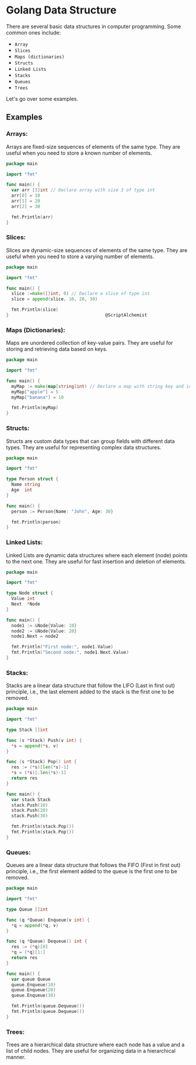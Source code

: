 # Golang Data Structure

There are several basic data structures in computer programming. Some
common ones include:

* `Array`
* `Slices`
* `Maps (dictionaries)`
* `Structs`
* `Linked Lists`
* `Stacks`
* `Queues`
* `Trees`

Let's go over some examples.

## Examples

### Arrays:

Arrays are fixed-size sequences of elements of the same type. They are
useful when you need to store a known number of elements.

```go
package main

import "fmt"

func main() {
  var arr [3]int // Declare array with size 3 of type int
  arr[0] = 10
  arr[1] = 20
  arr[2] = 30

  fmt.Println(arr)
}
```

### Slices:

Slices are dynamic-size sequences of elements of the same type. They are
useful when you need to store a varying number of elements.

```go
package main

import "fmt"

func main() {
  slice :=make([]int, 0) // Declare a slice of type int
  slice = append(slice, 10, 20, 30)

  fmt.Println(slice)
}                                     @ScriptAlchemist
```

### Maps (Dictionaries):

Maps are unordered collection of key-value pairs. They are useful for
storing and retrieving data based on keys.

```go
package main

import "fmt"

func main() {
  myMap := make(map[string]int) // Declare a map with string key and int value
  myMap["apple"] = 5
  myMap["banana"] = 10

  fmt.Println(myMap)
}
```

### Structs:

Structs are custom data types that can group fields with different data
types. They are useful for representing complex data structures.

```go
package main

import "fmt"

type Person struct {
  Name string
  Age  int
}

func main() {
  person := Person{Name: "John", Age: 30}

  fmt.Println(person)
}
```

### Linked Lists:

Linked Lists are dynamic data structures where each element (node)
points to the next one. They are useful for fast insertion and deletion
of elements.

```go
package main

import "fmt"

type Node struct {
  Value int
  Next  *Node
}

func main() {
  node1 := &Node{Value: 10}
  node2 := &Node{Value: 20}
  node1.Next = node2

  fmt.Println("First node:", node1.Value)
  fmt.Println("Second node:", node1.Next.Value)
}
```

### Stacks:

Stacks are a linear data structure that follow the LIFO (Last in first
out) principle, i.e., the last element added to the stack is the first
one to be removed.

```go
package main

import "fmt"

type Stack []int

func (s *Stack) Push(v int) {
  *s = append(*s, v)
}

func (s *Stack) Pop() int {
  res := (*s)[len(*s)-1]
  *s = (*s)[:len(*s)-1]
  return res
}

func main() {
  var stack Stack
  stack.Push(10)
  stack.Push(20)
  stack.Push(30)

  fmt.Println(stack.Pop())
  fmt.Println(stack.Pop())
}
```

### Queues:

Queues are a linear data structure that follows the FIFO (First in first
out) principle, i.e., the first element added to the queue is the first
one to be removed.

```go
package main

import "fmt"

type Queue []int

func (q *Queue) Enqueue(v int) {
  *q = append(*q, v)
}

func (q *Queue) Dequeue() int {
  res := (*q)[0]
  *q = (*q}[1:]
  return res
}

func main() {
  var queue Queue
  queue.Enqueue(10)
  queue.Enqueue(20)
  queue.Enqueue(30)

  fmt.Println(queue.Dequeue())
  fmt.Println(queue.Dequeue())
}
```

### Trees:

Trees are a hierarchical data structure where each node has a value and
a list of child nodes. They are useful for organizing data in a
hierarchical manner.
